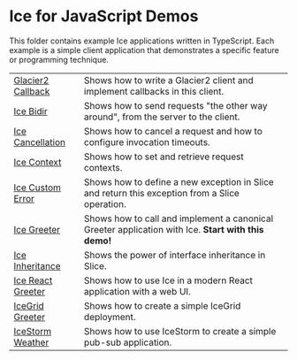 # Ice for JavaScript Demos

This folder contains example Ice applications written in TypeScript. Each example is a simple client application that
demonstrates a specific feature or programming technique.

|                                           |                                                                                                     |
|-------------------------------------------|-----------------------------------------------------------------------------------------------------|
| [Glacier2 Callback](./Glacier2/callback/) | Shows how to write a Glacier2 client and implement callbacks in this client.                        |
| [Ice Bidir](./Ice/bidir/)                 | Shows how to send requests "the other way around", from the server to the client.                   |
| [Ice Cancellation](./Ice/cancellation/)   | Shows how to cancel a request and how to configure invocation timeouts.                             |
| [Ice Context](./Ice/context/)             | Shows how to set and retrieve request contexts.                                                     |
| [Ice Custom Error](./Ice/customError/)    | Shows how to define a new exception in Slice and return this exception from a Slice operation.      |
| [Ice Greeter](./Ice/greeter/)             | Shows how to call and implement a canonical Greeter application with Ice. **Start with this demo!** |
| [Ice Inheritance](./Ice/inheritance/)     | Shows the power of interface inheritance in Slice.                                                  |
| [Ice React Greeter](./Ice/react-greeter/) | Shows how to use Ice in a modern React application with a web UI.                                   |
| [IceGrid Greeter](./IceGrid/greeter/)     | Shows how to create a simple IceGrid deployment.                                                    |
| [IceStorm Weather](./IceStorm/weather/)   | Shows how to use IceStorm to create a simple pub-sub application.                                   |
